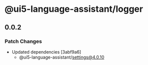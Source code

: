 # @ui5-language-assistant/logger

## 0.0.2

### Patch Changes

- Updated dependencies [3abf9a6]
  - @ui5-language-assistant/settings@4.0.10
